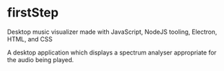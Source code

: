 # firstStep
Desktop music visualizer made with JavaScript, NodeJS tooling, Electron, HTML, and CSS

A desktop application which displays a spectrum analyser appropriate for the audio being played.

